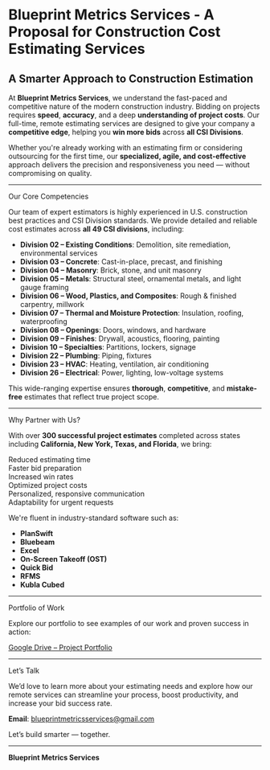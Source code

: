 # Blueprint Metrics Services - A Proposal for Construction Cost Estimating Services

## A Smarter Approach to Construction Estimation

At **Blueprint Metrics Services**, we understand the fast-paced and competitive nature of the modern construction industry. Bidding on projects requires **speed**, **accuracy**, and a deep **understanding of project costs**. Our full-time, remote estimating services are designed to give your company a **competitive edge**, helping you **win more bids** across **all CSI Divisions**.

Whether you're already working with an estimating firm or considering outsourcing for the first time, our **specialized, agile, and cost-effective** approach delivers the precision and responsiveness you need — without compromising on quality.

---

Our Core Competencies

Our team of expert estimators is highly experienced in U.S. construction best practices and CSI Division standards. We provide detailed and reliable cost estimates across **all 49 CSI divisions**, including:

- **Division 02 – Existing Conditions**: Demolition, site remediation, environmental services  
- **Division 03 – Concrete**: Cast-in-place, precast, and finishing  
- **Division 04 – Masonry**: Brick, stone, and unit masonry  
- **Division 05 – Metals**: Structural steel, ornamental metals, and light gauge framing  
- **Division 06 – Wood, Plastics, and Composites**: Rough & finished carpentry, millwork  
- **Division 07 – Thermal and Moisture Protection**: Insulation, roofing, waterproofing  
- **Division 08 – Openings**: Doors, windows, and hardware  
- **Division 09 – Finishes**: Drywall, acoustics, flooring, painting  
- **Division 10 – Specialties**: Partitions, lockers, signage  
- **Division 22 – Plumbing**: Piping, fixtures  
- **Division 23 – HVAC**: Heating, ventilation, air conditioning  
- **Division 26 – Electrical**: Power, lighting, low-voltage systems  

This wide-ranging expertise ensures **thorough**, **competitive**, and **mistake-free** estimates that reflect true project scope.

---

Why Partner with Us?

With over **300 successful project estimates** completed across states including **California, New York, Texas, and Florida**, we bring:

Reduced estimating time  
Faster bid preparation  
Increased win rates  
Optimized project costs  
Personalized, responsive communication  
Adaptability for urgent requests  

We're fluent in industry-standard software such as:

- **PlanSwift**
- **Bluebeam**
- **Excel**
- **On-Screen Takeoff (OST)**
- **Quick Bid**
- **RFMS**
- **Kubla Cubed**

---

Portfolio of Work

Explore our portfolio to see examples of our work and proven success in action:

[Google Drive – Project Portfolio](https://drive.google.com/drive/folders/1r1RRuvbtYCvFzs-3pdqC2bhZ3mq-TnIL?usp=drive_link)

---

Let’s Talk

We’d love to learn more about your estimating needs and explore how our remote services can streamline your process, boost productivity, and increase your bid success rate.

**Email**: [blueprintmetricsservices@gmail.com](mailto:blueprintmetricsservices@gmail.com)

Let’s build smarter — together.

---

**Blueprint Metrics Services**
